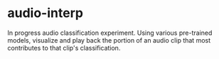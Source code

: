 # audio-interp
In progress audio classification experiment. Using various pre-trained models, visualize and play back the portion of an audio clip that most contributes to that clip's classification.